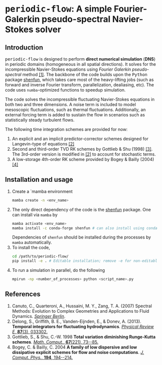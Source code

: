 # <tt>periodic-flow</tt>: A simple Fourier-Galerkin pseudo-spectral Navier-Stokes solver

## Introduction

<tt>periodic-flow</tt> is designed to perform __direct numerical simulation__ (__DNS__) in periodic domains (homogeneous in all spatial directions). It solves for the incompressible Navier-Stokes equations using _Fourier Galerkin pseudo-spectral_ method [[1]](#ref1). The backbone of the code builds upon the <tt>Python</tt> package [shenfun](https://github.com/spectralDNS/shenfun), which takes care most of the heavy-lifting jobs (such as forward and inverse Fourier transform, parallelization, dealiasing, etc). The code uses `numba`-optimized functions to speedup simulation. 

The code solves the incompressible fluctuating Navier-Stokes equations in both two and three dimensions. A noise term is included to model mesoscopic fluctuations, such as thermal fluctuations. Additionally, an external forcing term is added to sustain the flow in scenarios such as statistically steady turbulent flows.

The following time integration schemes are provided for now:
1. An explicit and an implicit predictor-corrector schemes designed for Langevin-type of equations [[2]](#ref2)
2. Second and third-order TVD RK schemes by Gottlieb & Shu (1998) [[3]](#ref3). The 3rd-order version is modified in [[2]](#ref2) to account for stochastic terms.
3. A low-storage 4th-order RK scheme provided by Bogey & Bailly (2004) [[4]](#ref4)


## Installation and usage 

1. Create a `mamba environment
    ```bash
    mamba create -n <env_name>
    ```
2. The only direct dependency of the code is the [shenfun](https://github.com/spectralDNS/shenfun) package. One can install via `mamba` by 
    ```bash
    mamba activate <env_name>
    mamba install -c conda-forge shenfun # can also install using conda
    ```
    Dependencies of `shenfun` should be installed during the processes by `mamba` automatically. 
3. To install the code, 
    ```bash
    cd /path/to/periodic-flow/
    pip install -e . # Editable installation; remove -e for non-editable one
    ```
4. To run a simulation in parallel, do the following 
    ```bash
    mpirun -np <number_of_processes> python <script_name>.py
    ```


## References

1. <a id="ref1"></a> Canuto, C., Quarteroni, A., Hussaini, M. Y., Zang, T. A. (2007) Spectral Methods: Evolution to Complex Geometries and Applications to Fluid Dynamics. [*Springer Berlin*](https://link.springer.com/book/10.1007/978-3-540-30728-0).
2. <a id="ref2"></a> Delong, S., Griffith, B. E., Vanden-Eijnden, E., & Donev, A. (2013). **Temporal integrators for fluctuating hydrodynamics**. [*Physical Review E*, **87**(3), 033302.](https://doi.org/10.1103/PhysRevE.87.033302)
3. <a id="ref3"></a> Gottlieb, S., & Shu, C.-W. 1998 **Total variation diminishing Runge-Kutta schemes**. [*Math. Comput.*, **67**(221), 73--85.](https://doi.org/10.1090/S0025-5718-98-00913-2)
4. <a id="ref4"></a> Bogey, C. & Bailly, C. 2004 **A family of low dispersive and low dissipative explicit schemes for flow and noise computations**. [_J. Comput. Phys._, **194**, 194--214.](https://doi.org/10.1016/j.jcp.2003.09.003)
